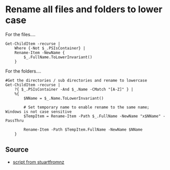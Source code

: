 ﻿# Rename all files and folders to lower case

For the files....

    Get-ChildItem -recurse |
        Where {-Not $_.PSIsContainer} |
        Rename-Item -NewName {
            $_.FullName.ToLowerInvariant()
        }

For the folders....

    #Get the directories / sub directories and rename to lowercase
    Get-ChildItem -recurse |
        ?{ $_.PSIsContainer -And $_.Name -CMatch "[A-Z]" } |
        %{
            $NName = $_.Name.ToLowerInvariant()

            # Set temporary name to enable rename to the same name; Windows is not case sensitive
            $TempItem = Rename-Item -Path $_.FullName -NewName "x$NName" -PassThru

            Rename-Item -Path $TempItem.FullName -NewName $NName
        }

## Source
 * [script from  stuartfromnz](https://social.technet.microsoft.com/Forums/office/en-US/7241cee3-779b-4741-ba16-dbbaefb52d69/powershell-script-to-rename-all-files-and-folders-to-lowercase-in-a-directory?forum=winserverpowershell)